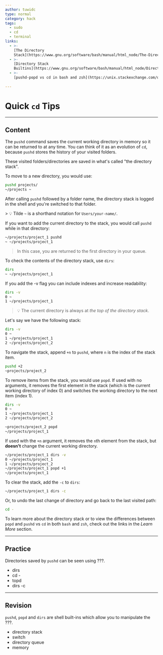 ```yaml
---
author: tuwidc
type: normal
category: hack
tags:
  - sudo
  - cd
  - terminal
links:
  - >-
    [The Directory
    Stack](https://www.gnu.org/software/bash/manual/html_node/The-Directory-Stack.html){documentation}
  - >-
    [Directory Stack
    Builtins](https://www.gnu.org/software/bash/manual/html_node/Directory-Stack-Builtins.html#Directory-Stack-Builtins){documentation}
  - >-
    [pushd-popd vs cd in bash and zsh](https://unix.stackexchange.com/questions/272965/pushd-popd-vs-cd-cd-in-bash-and-zsh){documentation}
    
---
```


# Quick `cd` Tips


---

## Content

The `pushd` command saves the current working directory in memory so it can be returned to at any time. You can think of it as an evolution of `cd`, because `pushd` stores the history of your visited folders.

These visited folders/directories are saved in what's called "the directory stack".

To move to a new directory, you would use:

```bash
pushd projects/
~/projects ~
```

After calling `pushd` followed by a folder name, the directory stack is logged in the shell and you're switched to that folder.

&gt; <span class="x x-first x-last">💡 </span>Tilde `~` is a <span class="x x-first x-last">shorthand</span> notation for `Users/your-name/`.

If you want to add the current directory to the stack, you would call `pushd` while in that directory:

```bash
~/projects/project_1 pushd
~ ~/projects/project_1
```

> In this case, you are returned to the first directory in your queue.

To check the contents of the directory stack, use `dirs`:

```bash
dirs
~ ~/projects/project_1
```

If you add the -v flag you can include indexes and increase readability:
```bash
dirs -v
0 ~
1 ~/projects/project_1
```

> 💡 The current directory is always at *the top of the directory stack*.

Let's say we have the following stack:

```bash
dirs -v
0 ~
1 ~/projects/project_1
2 ~/projects/project_2
```

To navigate the stack, append `+n` to `pushd`, where `n` is the index of the stack item.

```bash
pushd +2
~projects/project_2
```

To remove items from the stack, you would use `popd`. If used with no arguments, it removes the first element in the stack (which is the current working directory of index 0) and switches the working directory to the next item (index 1). 

```bash
dirs -v
0 ~
1 ~/projects/project_1
2 ~/projects/project_2

~projects/project_2 popd
~/projects/project_1
```

If used with the `+n` argument, it removes the `n`th element from the stack, but **doesn't** change the current working directory.

```bash
~/projects/project_1 dirs -v
0 ~/projects/project_1
1 ~/projects/project_2
~/projects/project_1 popd +1
~/projects/project_1
```

To clear the stack, add the `-c` to `dirs`:

```bash
~/projects/project_1 dirs -c
```

Or, to undo the last change of directory and go back to the last visited path:

```bash
cd -
```

To learn more about the directory stack or to view the differences between `popd` and `pushd` vs `cd` in both `bash` and `zsh`, check out the links in the *Learn More* section.

---

## Practice

Directories saved by `pushd` can be seen using ???.

- dirs
- cd -
- topd
- dirs -c


---

## Revision

`pushd`, `popd` and `dirs` are shell built-ins which allow you to manipulate the ???.

- directory stack
- switch
- directory queue
- memory
